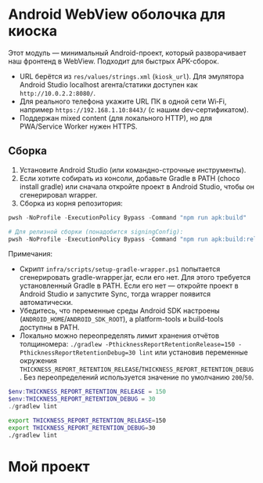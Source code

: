 # Android WebView оболочка для киоска

Этот модуль — минимальный Android-проект, который разворачивает наш фронтенд в WebView. Подходит для быстрых APK-сборок.

- URL берётся из `res/values/strings.xml` (`kiosk_url`). Для эмулятора Android Studio localhost агента/статики доступен как `http://10.0.2.2:8080/`.
- Для реального телефона укажите URL ПК в одной сети Wi‑Fi, например `https://192.168.1.10:8443/` (с нашим dev‑сертификатом).
- Поддержан mixed content (для локального HTTP), но для PWA/Service Worker нужен HTTPS.

## Сборка

1) Установите Android Studio (или командно-строчные инструменты).
2) Если хотите собирать из консоли, добавьте Gradle в PATH (choco install gradle) или сначала откройте проект в Android Studio, чтобы он сгенерировал wrapper.
3) Сборка из корня репозитория:

```powershell
pwsh -NoProfile -ExecutionPolicy Bypass -Command "npm run apk:build"

# Для релизной сборки (понадобится signingConfig):
pwsh -NoProfile -ExecutionPolicy Bypass -Command "npm run apk:build:release"
```

Примечания:

- Скрипт `infra/scripts/setup-gradle-wrapper.ps1` попытается сгенерировать gradle-wrapper.jar, если его нет. Для этого требуется установленный Gradle в PATH. Если его нет — откройте проект в Android Studio и запустите Sync, тогда wrapper появится автоматически.
- Убедитесь, что переменные среды Android SDK настроены (`ANDROID_HOME`/`ANDROID_SDK_ROOT`), а platform-tools и build-tools доступны в PATH.
- Локально можно переопределять лимит хранения отчётов толщиномера: `./gradlew -PthicknessReportRetentionRelease=150 -PthicknessReportRetentionDebug=30 lint` или установив переменные окружения `THICKNESS_REPORT_RETENTION_RELEASE`/`THICKNESS_REPORT_RETENTION_DEBUG`. Без переопределений используется значение по умолчанию `200`/`50`.

```powershell
$env:THICKNESS_REPORT_RETENTION_RELEASE = 150
$env:THICKNESS_REPORT_RETENTION_DEBUG = 30
./gradlew lint
```

```bash
export THICKNESS_REPORT_RETENTION_RELEASE=150
export THICKNESS_REPORT_RETENTION_DEBUG=30
./gradlew lint
```
# Мой проект
